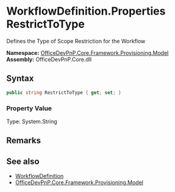 # WorkflowDefinition.Properties RestrictToType
 Defines the Type of Scope Restriction for the Workflow   

**Namespace:** [OfficeDevPnP.Core.Framework.Provisioning.Model](OfficeDevPnP.Core.Framework.Provisioning.Model.md)  
**Assembly:** OfficeDevPnP.Core.dll  
## Syntax
```C#
public string RestrictToType { get; set; }
```

### Property Value
Type: System.String  

## Remarks
  
## See also
- [WorkflowDefinition](OfficeDevPnP.Core.Framework.Provisioning.Model.WorkflowDefinition.md) 
- [OfficeDevPnP.Core.Framework.Provisioning.Model](OfficeDevPnP.Core.Framework.Provisioning.Model.md) 
